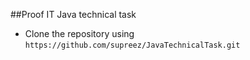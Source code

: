 ##Proof IT Java technical task
* Clone the repository using ```https://github.com/supreez/JavaTechnicalTask.git```
